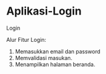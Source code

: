 # Aplikasi-Login
Login

Alur Fitur Login:
1. Memasukkan email dan password
2. Memvalidasi masukan.
3. Menampilkan halaman beranda.

